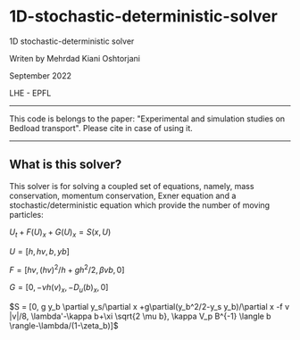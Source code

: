 # 1D-stochastic-deterministic-solver

1D stochastic-deterministic solver

Writen by Mehrdad Kiani Oshtorjani 

September 2022                  

LHE - EPFL              

---

This code is belongs to the paper: "Experimental and simulation studies on Bedload transport". Please cite in case of using it.

---

What is this solver?
---
This solver is for solving a coupled set of equations, namely, mass conservation, momentum conservation, Exner equation and a stochastic/deterministic equation which provide the number of moving particles:

$U_t + F(U)_x + G(U)_x = S(x,U)$

$U = [h, hv, b, yb]$

$F = [hv, (hv)^2/h+g h^2/2, \beta v b, 0]$

$G = [0, -\nu h (v)_x, -D_u (b)_x, 0]$

$S = [0, g y_b \partial y_s/\partial x +g\partial(y_b^2/2-y_s y_b)/\partial x -f v |v|/8, \lambda'-\kappa b+\xi \sqrt{2 \mu b}, \kappa V_p B^{-1} \langle b \rangle-\lambda/(1-\zeta_b)]$ 

  

